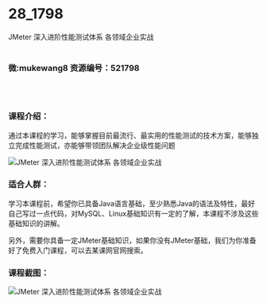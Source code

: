 # 28_1798
JMeter 深入进阶性能测试体系 各领域企业实战
<br/></br>
<h3>微:mukewang8 资源编号：521798</h3>
<br/></br>
<h3>课程介绍：</h3>
<p>通过本课程的学习，能够掌握目前最流行、最实用的性能测试的技术方案，能够独立完成性能测试，亦能够带领团队解决企业级性能问题</p>
<p><img src="https://www.ko996.com/wp-content/uploads/img/2018/03/2-222-300x85.png" alt="JMeter 深入进阶性能测试体系 各领域企业实战"></p>
<h3>适合人群：</h3>
<p>学习本课程前，希望你已具备Java语言基础，至少熟悉Java的语法及特性，最好自己写过一点代码，对MySQL、Linux基础知识有一定的了解，本课程不涉及这些基础知识的讲解。</p>
<p>另外，需要你具备一定JMeter基础知识，如果你没有JMeter基础，我们为你准备好了免费入门课程，可以去某课网官网搜索。</p>
<div class="info-desc">
<h3>课程截图：</h3>
<p><img src="https://www.ko996.com/wp-content/uploads/img/2018/03/3-233.png" alt="JMeter 深入进阶性能测试体系 各领域企业实战"></p>


			
</div>
